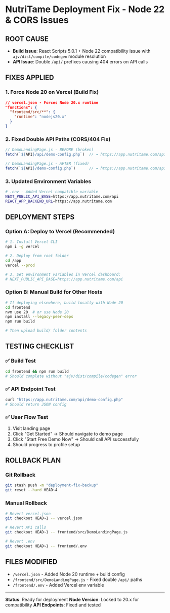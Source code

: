 # NutriTame Deployment Fix - Node 22 & CORS Issues

## **ROOT CAUSE**
- **Build Issue**: React Scripts 5.0.1 + Node 22 compatibility issue with `ajv/dist/compile/codegen` module resolution
- **API Issue**: Double `/api/` prefixes causing 404 errors on API calls

## **FIXES APPLIED**

### 1. Force Node 20 on Vercel (Build Fix)
```json
// vercel.json - Forces Node 20.x runtime
"functions": {
  "frontend/src/**": {
    "runtime": "nodejs20.x"
  }
}
```

### 2. Fixed Double API Paths (CORS/404 Fix)
```javascript
// DemoLandingPage.js - BEFORE (broken)
fetch(`${API}/api/demo-config.php`)  // → https://app.nutritame.com/api/api/demo-config.php ❌

// DemoLandingPage.js - AFTER (fixed) 
fetch(`${API}/demo-config.php`)      // → https://app.nutritame.com/api/demo-config.php ✅
```

### 3. Updated Environment Variables
```bash
# .env - Added Vercel-compatible variable
NEXT_PUBLIC_API_BASE=https://app.nutritame.com/api
REACT_APP_BACKEND_URL=https://app.nutritame.com
```

## **DEPLOYMENT STEPS**

### Option A: Deploy to Vercel (Recommended)
```bash
# 1. Install Vercel CLI
npm i -g vercel

# 2. Deploy from root folder
cd /app
vercel --prod

# 3. Set environment variables in Vercel dashboard:
# NEXT_PUBLIC_API_BASE=https://app.nutritame.com/api
```

### Option B: Manual Build for Other Hosts
```bash
# If deploying elsewhere, build locally with Node 20
cd frontend
nvm use 20  # or use Node 20
npm install --legacy-peer-deps
npm run build

# Then upload build/ folder contents
```

## **TESTING CHECKLIST**

### ✅ Build Test
```bash
cd frontend && npm run build
# Should complete without "ajv/dist/compile/codegen" error
```

### ✅ API Endpoint Test
```bash
curl "https://app.nutritame.com/api/demo-config.php"
# Should return JSON config
```

### ✅ User Flow Test
1. Visit landing page
2. Click "Get Started" → Should navigate to demo page
3. Click "Start Free Demo Now" → Should call API successfully
4. Should progress to profile setup

## **ROLLBACK PLAN**

### Git Rollback
```bash
git stash push -m "deployment-fix-backup"
git reset --hard HEAD~4
```

### Manual Rollback
```bash
# Revert vercel.json
git checkout HEAD~1 -- vercel.json

# Revert API calls
git checkout HEAD~1 -- frontend/src/DemoLandingPage.js

# Revert .env
git checkout HEAD~1 -- frontend/.env
```

## **FILES MODIFIED**
- `/vercel.json` - Added Node 20 runtime + build config
- `/frontend/src/DemoLandingPage.js` - Fixed double `/api/` paths
- `/frontend/.env` - Added Vercel env variable

---
**Status**: Ready for deployment
**Node Version**: Locked to 20.x for compatibility
**API Endpoints**: Fixed and tested